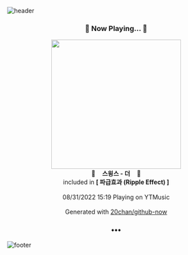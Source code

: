 ![header](https://capsule-render.vercel.app/api?type=wave&height=170&section=header&text=Hi.%20I'm%20SHIFT&fontColor=090707&fontAlignX=45&fontAlignY=65&fontSize=100)

<h3 align="center">🎵 Now Playing... 🎵</h3>
<p align="center">
  <a href="https://music.youtube.com/watch?v=bUBXMaeFBZU">
    <img width="300" src="https://lh3.googleusercontent.com/TNBevkHdj5ALPkQjhcs_MF3-_PupwNz42-XyCdL6bBlzEWHsOoEUFMnvYOuMXCSx2wjvZhPHr-8QIedv">
  </a>
  <br>
  🎵&nbsp&nbsp&nbsp <b>스윙스 - 더</b> &nbsp&nbsp&nbsp🎵
  <br>
  included in <b>[ 파급효과 (Ripple Effect) ]</b>
  
  <br />
  <br />
  08/31/2022 15:19 Playing on YTMusic
  <br />
  <br />
  Generated with <a href="https://github.com/20chan/github-now">20chan/github-now</a>
</p>

<h3 align="center">•••</h3>

![footer](https://capsule-render.vercel.app/api?type=wave&height=150&section=footer)
